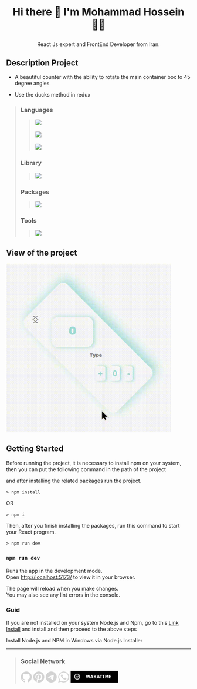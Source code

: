 

# <p align="center"> Hi there 👋 I'm Mohammad Hossein 👨‍💻 </p>
 <p align="center"> React Js expert and FrontEnd Developer from Iran.</p>

## Description Project
- A beautiful counter with the ability to rotate the main container box to 45 degree angles

- Use the ducks method in redux

>### Languages
>> ![](https://readme-typing-svg.demolab.com?font=Fira+Code&size=16&duration=1500&pause=5000&color=F77F1A&random=false&width=55&height=25&lines=Html5)
>> 
>> ![](https://readme-typing-svg.demolab.com?font=Fira+Code&size=16&duration=1500&pause=5000&color=5BCAF7&random=false&width=55&height=25&lines=Css3)
>> 
>> ![](https://readme-typing-svg.demolab.com?font=Fira+Code&size=16&duration=1500&pause=5000&color=FAFF09&random=false&width=100&height=25&lines=JavaScript)
>
>### Library
>> ![](https://readme-typing-svg.demolab.com?font=Fira+Code&size=16&duration=1500&pause=5000&color=5BCAF7&random=false&width=150&height=25&lines=Redux)
>> 
>### Packages
>> ![](https://readme-typing-svg.demolab.com?font=Fira+Code&size=16&duration=1500&pause=5000&color=CB58F7FF&random=false&width=150&height=25&lines=bootstrap-icons)
>### Tools
>> ![](https://readme-typing-svg.demolab.com?font=Fira+Code&size=16&duration=1500&pause=5000&color=CB58F7FF&random=false&width=150&height=25&lines=Vite)

## View of the project

<img src="./Video/counter.gif" width="450px"/>

## Getting Started

Before running the project, it is necessary to install npm on your system, then you can put the following command in the path of the project

and after installing the related packages run the project.

```
> npm install
```
OR
```
> npm i
```

Then, after you finish installing the packages, run this command to start your React program.

```
> npm run dev
```

### `npm run dev`

Runs the app in the development mode.\
Open [http://localhost:5173/](http://localhost:5173/) to view it in your browser.

The page will reload when you make changes.\
You may also see any lint errors in the console.

### Guid
If you are not installed on your system Node.js and Npm, go to this [Link Install](https://nodejs.org/en/download) and install and then proceed to the above steps

Install Node.js and NPM in Windows via Node.js Installer

___
>### Social Network
> [<img src="./Images/github.png" width="30">](https://github.com/khadem-mh)
> [<img src="./Images/pintrest.png" width="30">](https://pinterest.com/khadem_mh)
> [<img src="./Images/telegram.png" width="30">](https://t.me/mhkhadem)
> [<img src="./Images/whatsapp.png" width="30">](https://wa.me/989031335939)
> [<img src="./Images/wakatimesvg.png" width="130">](https://wakatime.com/@khadem_mh)
